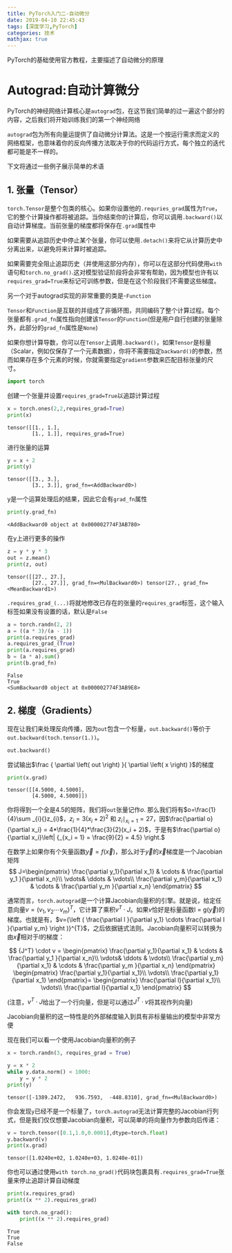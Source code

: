 ```yaml
---
title: PyTorch入门二-自动微分
date: 2019-04-10 22:45:43
tags: [深度学习,PyTorch]
categories: 技术
mathjax: true
---
```


PyTorch的基础使用官方教程，主要描述了自动微分的原理

<!-- more -->

# Autograd:自动计算微分

PyTorch的神经网络计算核心是`autograd`包，在这节我们简单的过一遍这个部分的内容，之后我们将开始训练我们的第一个神经网络

`autograd`包为所有向量运提供了自动微分计算法。这是一个按运行需求而定义的网络框架，也意味着你的反向传播方法取决于你的代码运行方式，每个独立的迭代都可能是不一样的。

下文将通过一些例子展示简单的术语

## 1. 张量（Tensor）

`torch.Tensor`是整个包类的核心。如果你设置他的`.requries_grad`属性为`True`，它的整个计算操作都将被追踪。当你结束你的计算后，你可以调用`.backward()`以自动计算梯度。当前张量的梯度都将保存在`.grad`属性中

如果需要从追踪历史中停止某个张量，你可以使用`.detach()`来将它从计算历史中分离出来，以避免将来计算时被追踪。

如果需要完全阻止追踪历史（并使用这部分内存），你可以在这部分代码使用`with`语句和`torch.no_grad()`.这对模型验证阶段将会非常有帮助，因为模型也许有以`requires_grad=True`来标记可训练参数，但是在这个阶段我们不需要这些梯度。

另一个对于autograd实现的非常重要的类是-`Function`

`Tensor`和`Function`是互联的并组成了非循环图，共同编码了整个计算过程。每个张量都有`.grad_fn`属性指向创建该`Tensor`的`Function`(但是用户自行创建的张量除外，此部分的`grad_fn`属性是`None`)

如果你想计算导数，你可以在`Tensor`上调用`.backward()`，如果`Tensor`是标量（Scalar，例如仅保存了一个元素数据），你将不需要指定`backward()`的参数，然而如果存在多个元素的时候，你就需要指定`gradient`参数来匹配目标张量的尺寸。


```python
import torch
```

创建一个张量并设置`requires_grad=True`以追踪计算过程


```python
x = torch.ones(2,2,requires_grad=True)
print(x)
```
    tensor([[1., 1.],
            [1., 1.]], requires_grad=True)
    

进行张量的运算


```python
y = x + 2
print(y)
```
    tensor([[3., 3.],
            [3., 3.]], grad_fn=<AddBackward0>)
    

y是一个运算处理后的结果，因此它会有`grad_fn`属性


```python
print(y.grad_fn)
```
    <AddBackward0 object at 0x000002774F3AB780>
    

在y上进行更多的操作


```python
z = y * y * 3
out = z.mean()
print(z, out)
```
    tensor([[27., 27.],
            [27., 27.]], grad_fn=<MulBackward0>) tensor(27., grad_fn=<MeanBackward1>)
    

`.requires_grad_(...)`将就地修改已存在的张量的`requires_grad`标签，这个输入标签如果没有设置的话，默认是`False`


```python
a = torch.randn(2, 2)
a = ((a * 3)/(a - 1))
print(a.requires_grad)
a.requires_grad_(True)
print(a.requires_grad)
b = (a * a).sum()
print(b.grad_fn)
```
    False
    True
    <SumBackward0 object at 0x000002774F3AB9E8>
    

## 2. 梯度（Gradients）

现在让我们来处理反向传播，因为`out`包含一个标量，`out.backward()`等价于`out.backward(toch.tensor(1.))`。


```python
out.backward()
```

尝试输出$\frac { \partial \left( out \right)  }{ \partial \left( x \right)  }$的梯度


```python
print(x.grad)
```
    tensor([[4.5000, 4.5000],
            [4.5000, 4.5000]])
    

你将得到一个全是4.5的矩阵，我们将`out`张量记作$o$. 那么我们将有$o=\frac{1}{4}\sum _{i}{}z_{i}$，${z_i} = 3{({x_i} + 2)^2}$ 和 $z_{i}\mid_{x_{i}=1}=27$，因$\frac{\partial o}{\partial x_i} = 4*\frac{1}{4}*\frac{3}{2}(x_i + 2)$，于是有$\frac{\partial o}{\partial x_i}\left| {_{x_i = 1} = \frac{9}{2} = 4.5} \right.$

在数学上如果你有个矢量函数$\overrightarrow y=f \left( { \overrightarrow x} \right)$，那么对于$\overrightarrow y$的$\overrightarrow x$梯度是一个Jacobian矩阵
$$
J=\begin{pmatrix}
    \frac{\partial y_1}{\partial x_1} & \cdots &  \frac{\partial y_1 }{\partial x_n}\\ 
    \vdots& \ddots &  \vdots\\ 
    \frac{\partial y_m}{\partial x_1} & \cdots &  \frac{\partial y_m }{\partial x_n}
\end{pmatrix}
$$

通常而言，`torch.autograd`是一个计算Jacobian向量积的引擎。就是说，给定任意向量$v = {({v_1},{v_2} \cdots {v_m})^T}$，它计算了乘积${v^T}\cdot J$。如果$v$恰好是标量函数${\text{l = g}}\left( {\overrightarrow y } \right)$的梯度。也就是有，$v={\left ( \frac{\partial l }{\partial y_1} \cdots  \frac{\partial l }{\partial y_m} \right )}^{T}$，之后依据链式法则。Jacobian向量积可以转换为由$\overrightarrow x$相对于$l$的梯度：

$$
    {J^T} \cdot v = 
    \begin{pmatrix}
        \frac{\partial y_1}{\partial x_1} & \cdots &  \frac{\partial y_1 }{\partial x_n}\\ 
        \vdots& \ddots &  \vdots\\ 
        \frac{\partial y_m}{\partial x_1} & \cdots &  \frac{\partial y_m }{\partial x_n}
    \end{pmatrix}
    \begin{pmatrix}
        \frac{\partial y_1}{\partial x_1}\\ 
        \vdots\\ 
        \frac{\partial y_1}{\partial x_1}
    \end{pmatrix}=
    \begin{pmatrix}
        \frac{\partial l}{\partial x_1}\\ 
        \vdots\\ 
        \frac{\partial l}{\partial x_1}
    \end{pmatrix} 
$$


(注意，${v^T} \cdot J$给出了一个行向量，但是可以通过${J^T} \cdot v$将其视作列向量)

Jacobian向量积的这一特性是的外部梯度输入到具有非标量输出的模型中非常方便

现在我们可以看一个使用Jacobian向量积的例子


```python
x = torch.randn(3, requires_grad = True)

y = x * 2
while y.data.norm() < 1000:
    y = y * 2
print(y)
```
    tensor([-1389.2472,   936.7593,  -448.8310], grad_fn=<MulBackward0>)
    

你会发现`y`已经不是一个标量了，`torch.autograd`无法计算完整的Jacobian行列式，但是我们仅仅想要Jacobian向量积，可以简单的将向量作为参数向后传递：


```python
v = torch.tensor([0.1,1.0,0.0001],dtype=torch.float)
y.backward(v)
print(x.grad)
```
    tensor([1.0240e+02, 1.0240e+03, 1.0240e-01])
    

你也可以通过使用`with torch.no_grad()`代码块包裹具有`.requires_grad=True`张量来停止追踪计算自动梯度


```python
print(x.requires_grad)
print((x ** 2).requires_grad)

with torch.no_grad():
    print((x ** 2).requires_grad)
```
    True
    True
    False
    
